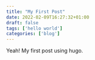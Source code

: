 ```yaml
---
title: "My First Post"
date: 2022-02-09T16:27:32+01:00
draft: false
tags: ['hello world']
categories: ['blog']
---
```


Yeah! My first post using hugo.


